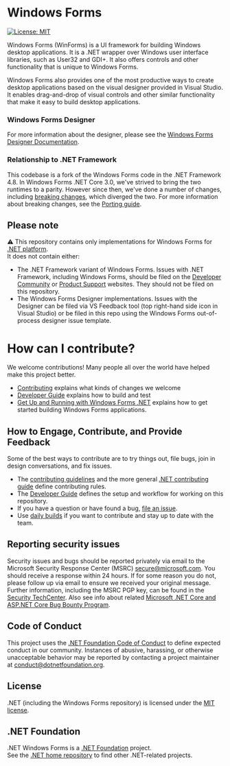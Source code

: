 # Windows Forms

[![License: MIT](https://img.shields.io/badge/License-MIT-green.svg)](https://github.com/dotnet/winforms/blob/main/LICENSE.TXT)

Windows Forms (WinForms) is a UI framework for building Windows desktop applications. It is a .NET wrapper over Windows user interface libraries, such as User32 and GDI+. It also offers controls and other functionality that is unique to Windows Forms.

Windows Forms also provides one of the most productive ways to create desktop applications based on the visual designer provided in Visual Studio. It enables drag-and-drop of visual controls and other similar functionality that make it easy to build desktop applications.

### Windows Forms Designer
For more information about the designer, please see the [Windows Forms Designer Documentation](docs/designer/readme.md).<br />

### Relationship to .NET Framework

This codebase is a fork of the Windows Forms code in the .NET Framework 4.8. 
In Windows Forms .NET Core 3.0, we've strived to bring the two runtimes to a parity. However since then, we've done a number of changes, including [breaking changes](https://docs.microsoft.com/dotnet/core/compatibility/winforms), which diverged the two.
For more information about breaking changes, see the [Porting guide][porting-guidelines].


## Please note

:warning: This repository contains only implementations for Windows Forms for [.NET platform](https://github.com/dotnet/core).<br />
It does not contain either:
* The .NET Framework variant of Windows Forms. Issues with .NET Framework, including Windows Forms, should be filed on the [Developer Community](https://developercommunity.visualstudio.com/spaces/61/index.html) or [Product Support](https://support.microsoft.com/en-us/contactus?ws=support) websites. They should not be filed on this repository.
* The Windows Forms Designer implementations. Issues with the Designer can be filed via VS Feedback tool (top right-hand side icon in Visual Studio) or be filed in this repo using the Windows Forms out-of-process designer issue template.

# How can I contribute?

We welcome contributions! Many people all over the world have helped make this project better.

* [Contributing][contributing] explains what kinds of changes we welcome
* [Developer Guide][developer-guide] explains how to build and test
* [Get Up and Running with Windows Forms .NET][getting-started] explains how to get started building Windows Forms applications.


## How to Engage, Contribute, and Provide Feedback

Some of the best ways to contribute are to try things out, file bugs, join in design conversations, and fix issues.

* The [contributing guidelines][contributing] and the more general [.NET contributing guide][net-contributing] define contributing rules.
* The [Developer Guide][developer-guide] defines the setup and workflow for working on this repository.
* If you have a question or have found a bug, [file an issue](https://github.com/dotnet/winforms/issues/new?template=bug_report.md).
* Use [daily builds][developer-guide] if you want to contribute and stay up to date with the team.

## Reporting security issues

Security issues and bugs should be reported privately via email to the Microsoft Security Response Center (MSRC) <secure@microsoft.com>. You should receive a response within 24 hours. If for some reason you do not, please follow up via email to ensure we received your original message. Further information, including the MSRC PGP key, can be found in the [Security TechCenter](https://www.microsoft.com/msrc/faqs-report-an-issue). Also see info about related [Microsoft .NET Core and ASP.NET Core Bug Bounty Program](https://www.microsoft.com/msrc/bounty-dot-net-core).

## Code of Conduct

This project uses the [.NET Foundation Code of Conduct](https://dotnetfoundation.org/code-of-conduct) to define expected conduct in our community. Instances of abusive, harassing, or otherwise unacceptable behavior may be reported by contacting a project maintainer at conduct@dotnetfoundation.org.

## License

.NET (including the Windows Forms repository) is licensed under the [MIT license](LICENSE.TXT).

## .NET Foundation

.NET Windows Forms is a [.NET Foundation](https://www.dotnetfoundation.org/projects) project.<br />
See the [.NET home repository](https://github.com/Microsoft/dotnet) to find other .NET-related projects.

[contributing]: CONTRIBUTING.md
[developer-guide]: docs/developer-guide.md
[getting-started]: docs/getting-started.md
[net-contributing]: https://github.com/dotnet/runtime/blob/master/CONTRIBUTING.md
[porting-guidelines]: docs/porting-guidelines.md
